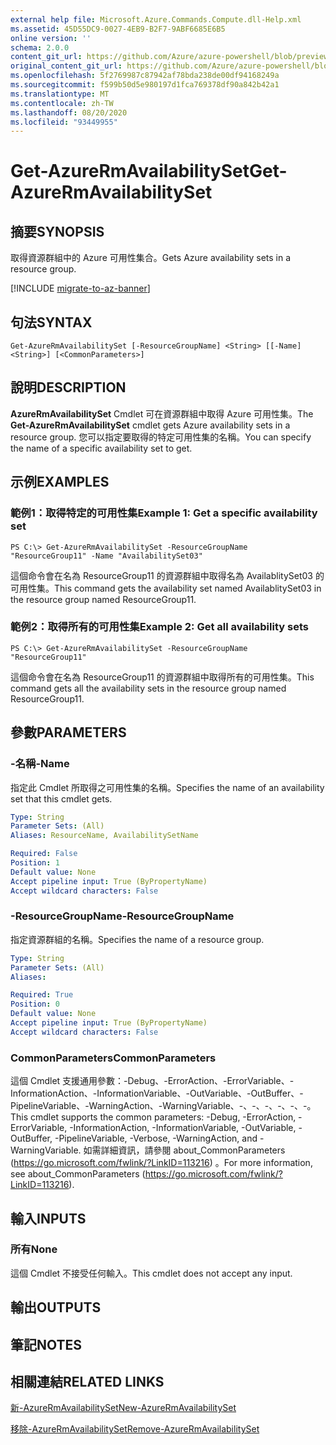 ```yaml
---
external help file: Microsoft.Azure.Commands.Compute.dll-Help.xml
ms.assetid: 45D55DC9-0027-4EB9-B2F7-9ABF6685E6B5
online version: ''
schema: 2.0.0
content_git_url: https://github.com/Azure/azure-powershell/blob/preview/src/ResourceManager/Compute/Stack/Commands.Compute/help/Get-AzureRmAvailabilitySet.md
original_content_git_url: https://github.com/Azure/azure-powershell/blob/preview/src/ResourceManager/Compute/Stack/Commands.Compute/help/Get-AzureRmAvailabilitySet.md
ms.openlocfilehash: 5f2769987c87942af78bda238de00df94168249a
ms.sourcegitcommit: f599b50d5e980197d1fca769378df90a842b42a1
ms.translationtype: MT
ms.contentlocale: zh-TW
ms.lasthandoff: 08/20/2020
ms.locfileid: "93449955"
---
```

# <span data-ttu-id="9c7ca-101">Get-AzureRmAvailabilitySet</span><span class="sxs-lookup"><span data-stu-id="9c7ca-101">Get-AzureRmAvailabilitySet</span></span>

## <span data-ttu-id="9c7ca-102">摘要</span><span class="sxs-lookup"><span data-stu-id="9c7ca-102">SYNOPSIS</span></span>
<span data-ttu-id="9c7ca-103">取得資源群組中的 Azure 可用性集合。</span><span class="sxs-lookup"><span data-stu-id="9c7ca-103">Gets Azure availability sets in a resource group.</span></span>

[!INCLUDE [migrate-to-az-banner](../../includes/migrate-to-az-banner.md)]

## <span data-ttu-id="9c7ca-104">句法</span><span class="sxs-lookup"><span data-stu-id="9c7ca-104">SYNTAX</span></span>

```
Get-AzureRmAvailabilitySet [-ResourceGroupName] <String> [[-Name] <String>] [<CommonParameters>]
```

## <span data-ttu-id="9c7ca-105">說明</span><span class="sxs-lookup"><span data-stu-id="9c7ca-105">DESCRIPTION</span></span>
<span data-ttu-id="9c7ca-106">**AzureRmAvailabilitySet** Cmdlet 可在資源群組中取得 Azure 可用性集。</span><span class="sxs-lookup"><span data-stu-id="9c7ca-106">The **Get-AzureRmAvailabilitySet** cmdlet gets Azure availability sets in a resource group.</span></span>
<span data-ttu-id="9c7ca-107">您可以指定要取得的特定可用性集的名稱。</span><span class="sxs-lookup"><span data-stu-id="9c7ca-107">You can specify the name of a specific availability set to get.</span></span>

## <span data-ttu-id="9c7ca-108">示例</span><span class="sxs-lookup"><span data-stu-id="9c7ca-108">EXAMPLES</span></span>

### <span data-ttu-id="9c7ca-109">範例1：取得特定的可用性集</span><span class="sxs-lookup"><span data-stu-id="9c7ca-109">Example 1: Get a specific availability set</span></span>
```
PS C:\> Get-AzureRmAvailabilitySet -ResourceGroupName "ResourceGroup11" -Name "AvailabilitySet03"
```

<span data-ttu-id="9c7ca-110">這個命令會在名為 ResourceGroup11 的資源群組中取得名為 AvailablitySet03 的可用性集。</span><span class="sxs-lookup"><span data-stu-id="9c7ca-110">This command gets the availability set named AvailablitySet03 in the resource group named ResourceGroup11.</span></span>

### <span data-ttu-id="9c7ca-111">範例2：取得所有的可用性集</span><span class="sxs-lookup"><span data-stu-id="9c7ca-111">Example 2: Get all availability sets</span></span>
```
PS C:\> Get-AzureRmAvailabilitySet -ResourceGroupName "ResourceGroup11"
```

<span data-ttu-id="9c7ca-112">這個命令會在名為 ResourceGroup11 的資源群組中取得所有的可用性集。</span><span class="sxs-lookup"><span data-stu-id="9c7ca-112">This command gets all the availability sets in the resource group named ResourceGroup11.</span></span>

## <span data-ttu-id="9c7ca-113">參數</span><span class="sxs-lookup"><span data-stu-id="9c7ca-113">PARAMETERS</span></span>

### <span data-ttu-id="9c7ca-114">-名稱</span><span class="sxs-lookup"><span data-stu-id="9c7ca-114">-Name</span></span>
<span data-ttu-id="9c7ca-115">指定此 Cmdlet 所取得之可用性集的名稱。</span><span class="sxs-lookup"><span data-stu-id="9c7ca-115">Specifies the name of an availability set that this cmdlet gets.</span></span>

```yaml
Type: String
Parameter Sets: (All)
Aliases: ResourceName, AvailabilitySetName

Required: False
Position: 1
Default value: None
Accept pipeline input: True (ByPropertyName)
Accept wildcard characters: False
```

### <span data-ttu-id="9c7ca-116">-ResourceGroupName</span><span class="sxs-lookup"><span data-stu-id="9c7ca-116">-ResourceGroupName</span></span>
<span data-ttu-id="9c7ca-117">指定資源群組的名稱。</span><span class="sxs-lookup"><span data-stu-id="9c7ca-117">Specifies the name of a resource group.</span></span>

```yaml
Type: String
Parameter Sets: (All)
Aliases: 

Required: True
Position: 0
Default value: None
Accept pipeline input: True (ByPropertyName)
Accept wildcard characters: False
```

### <span data-ttu-id="9c7ca-118">CommonParameters</span><span class="sxs-lookup"><span data-stu-id="9c7ca-118">CommonParameters</span></span>
<span data-ttu-id="9c7ca-119">這個 Cmdlet 支援通用參數：-Debug、-ErrorAction、-ErrorVariable、-InformationAction、-InformationVariable、-OutVariable、-OutBuffer、-PipelineVariable、-WarningAction、-WarningVariable、-、-、-、-、-、-。</span><span class="sxs-lookup"><span data-stu-id="9c7ca-119">This cmdlet supports the common parameters: -Debug, -ErrorAction, -ErrorVariable, -InformationAction, -InformationVariable, -OutVariable, -OutBuffer, -PipelineVariable, -Verbose, -WarningAction, and -WarningVariable.</span></span> <span data-ttu-id="9c7ca-120">如需詳細資訊，請參閱 about_CommonParameters (https://go.microsoft.com/fwlink/?LinkID=113216) 。</span><span class="sxs-lookup"><span data-stu-id="9c7ca-120">For more information, see about_CommonParameters (https://go.microsoft.com/fwlink/?LinkID=113216).</span></span>

## <span data-ttu-id="9c7ca-121">輸入</span><span class="sxs-lookup"><span data-stu-id="9c7ca-121">INPUTS</span></span>

### <span data-ttu-id="9c7ca-122">所有</span><span class="sxs-lookup"><span data-stu-id="9c7ca-122">None</span></span>
<span data-ttu-id="9c7ca-123">這個 Cmdlet 不接受任何輸入。</span><span class="sxs-lookup"><span data-stu-id="9c7ca-123">This cmdlet does not accept any input.</span></span>

## <span data-ttu-id="9c7ca-124">輸出</span><span class="sxs-lookup"><span data-stu-id="9c7ca-124">OUTPUTS</span></span>

## <span data-ttu-id="9c7ca-125">筆記</span><span class="sxs-lookup"><span data-stu-id="9c7ca-125">NOTES</span></span>

## <span data-ttu-id="9c7ca-126">相關連結</span><span class="sxs-lookup"><span data-stu-id="9c7ca-126">RELATED LINKS</span></span>

[<span data-ttu-id="9c7ca-127">新-AzureRmAvailabilitySet</span><span class="sxs-lookup"><span data-stu-id="9c7ca-127">New-AzureRmAvailabilitySet</span></span>](./New-AzureRmAvailabilitySet.md)

[<span data-ttu-id="9c7ca-128">移除-AzureRmAvailabilitySet</span><span class="sxs-lookup"><span data-stu-id="9c7ca-128">Remove-AzureRmAvailabilitySet</span></span>](./Remove-AzureRmAvailabilitySet.md)


